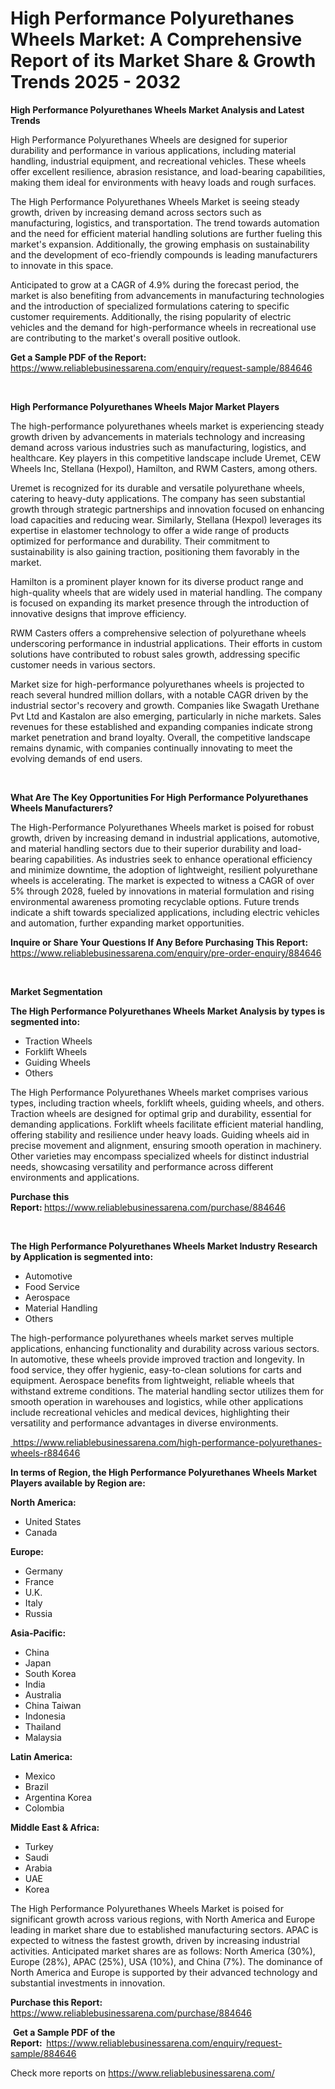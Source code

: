 <p><h1>High Performance Polyurethanes Wheels Market: A Comprehensive Report of its Market Share & Growth Trends 2025 - 2032</h1></p><p><strong>High Performance Polyurethanes Wheels Market Analysis and Latest Trends</strong></p>
<p><p>High Performance Polyurethanes Wheels are designed for superior durability and performance in various applications, including material handling, industrial equipment, and recreational vehicles. These wheels offer excellent resilience, abrasion resistance, and load-bearing capabilities, making them ideal for environments with heavy loads and rough surfaces. </p><p>The High Performance Polyurethanes Wheels Market is seeing steady growth, driven by increasing demand across sectors such as manufacturing, logistics, and transportation. The trend towards automation and the need for efficient material handling solutions are further fueling this market's expansion. Additionally, the growing emphasis on sustainability and the development of eco-friendly compounds is leading manufacturers to innovate in this space. </p><p>Anticipated to grow at a CAGR of 4.9% during the forecast period, the market is also benefiting from advancements in manufacturing technologies and the introduction of specialized formulations catering to specific customer requirements. Additionally, the rising popularity of electric vehicles and the demand for high-performance wheels in recreational use are contributing to the market's overall positive outlook.</p></p>
<p><strong>Get a Sample PDF of the Report:&nbsp;</strong> <a href="https://www.reliablebusinessarena.com/enquiry/request-sample/884646?utm_campaign=2939&utm_medium=2&utm_source=Github&utm_content=ia&utm_term=02042025&utm_id=high-performance-polyurethanes-wheels">https://www.reliablebusinessarena.com/enquiry/request-sample/884646</a></p>
<p>&nbsp;</p>
<p><strong>High Performance Polyurethanes Wheels Major Market Players</strong></p>
<p><p>The high-performance polyurethanes wheels market is experiencing steady growth driven by advancements in materials technology and increasing demand across various industries such as manufacturing, logistics, and healthcare. Key players in this competitive landscape include Uremet, CEW Wheels Inc, Stellana (Hexpol), Hamilton, and RWM Casters, among others.</p><p>Uremet is recognized for its durable and versatile polyurethane wheels, catering to heavy-duty applications. The company has seen substantial growth through strategic partnerships and innovation focused on enhancing load capacities and reducing wear. Similarly, Stellana (Hexpol) leverages its expertise in elastomer technology to offer a wide range of products optimized for performance and durability. Their commitment to sustainability is also gaining traction, positioning them favorably in the market.</p><p>Hamilton is a prominent player known for its diverse product range and high-quality wheels that are widely used in material handling. The company is focused on expanding its market presence through the introduction of innovative designs that improve efficiency. </p><p>RWM Casters offers a comprehensive selection of polyurethane wheels underscoring performance in industrial applications. Their efforts in custom solutions have contributed to robust sales growth, addressing specific customer needs in various sectors. </p><p>Market size for high-performance polyurethanes wheels is projected to reach several hundred million dollars, with a notable CAGR driven by the industrial sector's recovery and growth. Companies like Swagath Urethane Pvt Ltd and Kastalon are also emerging, particularly in niche markets. Sales revenues for these established and expanding companies indicate strong market penetration and brand loyalty. Overall, the competitive landscape remains dynamic, with companies continually innovating to meet the evolving demands of end users.</p></p>
<p>&nbsp;</p>
<p><strong>What Are The Key Opportunities For High Performance Polyurethanes Wheels Manufacturers?</strong></p>
<p><p>The High-Performance Polyurethanes Wheels market is poised for robust growth, driven by increasing demand in industrial applications, automotive, and material handling sectors due to their superior durability and load-bearing capabilities. As industries seek to enhance operational efficiency and minimize downtime, the adoption of lightweight, resilient polyurethane wheels is accelerating. The market is expected to witness a CAGR of over 5% through 2028, fueled by innovations in material formulation and rising environmental awareness promoting recyclable options. Future trends indicate a shift towards specialized applications, including electric vehicles and automation, further expanding market opportunities.</p></p>
<p><strong>Inquire or Share Your Questions If Any Before Purchasing This Report:</strong> <a href="https://www.reliablebusinessarena.com/enquiry/pre-order-enquiry/884646?utm_campaign=2939&utm_medium=2&utm_source=Github&utm_content=ia&utm_term=02042025&utm_id=high-performance-polyurethanes-wheels">https://www.reliablebusinessarena.com/enquiry/pre-order-enquiry/884646</a></p>
<p>&nbsp;</p>
<p><strong>Market Segmentation</strong></p>
<p><strong>The High Performance Polyurethanes Wheels Market Analysis by types is segmented into:</strong></p>
<p><ul><li>Traction Wheels</li><li>Forklift Wheels</li><li>Guiding Wheels</li><li>Others</li></ul></p>
<p><p>The High Performance Polyurethanes Wheels market comprises various types, including traction wheels, forklift wheels, guiding wheels, and others. Traction wheels are designed for optimal grip and durability, essential for demanding applications. Forklift wheels facilitate efficient material handling, offering stability and resilience under heavy loads. Guiding wheels aid in precise movement and alignment, ensuring smooth operation in machinery. Other varieties may encompass specialized wheels for distinct industrial needs, showcasing versatility and performance across different environments and applications.</p></p>
<p><strong>Purchase this Report:&nbsp;</strong><a href="https://www.reliablebusinessarena.com/purchase/884646?utm_campaign=2939&utm_medium=2&utm_source=Github&utm_content=ia&utm_term=02042025&utm_id=high-performance-polyurethanes-wheels">https://www.reliablebusinessarena.com/purchase/884646</a></p>
<p>&nbsp;</p>
<p><strong>The High Performance Polyurethanes Wheels Market Industry Research by Application is segmented into:</strong></p>
<p><ul><li>Automotive</li><li>Food Service</li><li>Aerospace</li><li>Material Handling</li><li>Others</li></ul></p>
<p><p>The high-performance polyurethanes wheels market serves multiple applications, enhancing functionality and durability across various sectors. In automotive, these wheels provide improved traction and longevity. In food service, they offer hygienic, easy-to-clean solutions for carts and equipment. Aerospace benefits from lightweight, reliable wheels that withstand extreme conditions. The material handling sector utilizes them for smooth operation in warehouses and logistics, while other applications include recreational vehicles and medical devices, highlighting their versatility and performance advantages in diverse environments.</p></p>
<p><a href="https://www.reliablebusinessarena.com/high-performance-polyurethanes-wheels-r884646?utm_campaign=2939&utm_medium=2&utm_source=Github&utm_content=ia&utm_term=02042025&utm_id=high-performance-polyurethanes-wheels">&nbsp;https://www.reliablebusinessarena.com/high-performance-polyurethanes-wheels-r884646</a></p>
<p><strong>In terms of Region, the High Performance Polyurethanes Wheels Market Players available by Region are:</strong></p>
<p>
    <p> <strong> North America: </strong>
        <ul>
            <li>United States</li>
            <li>Canada</li>
        </ul>
        </p> 
    <p> <strong> Europe: </strong>
        <ul>
            <li>Germany</li>
            <li>France</li>
            <li>U.K.</li>
            <li>Italy</li>
            <li>Russia</li>
        </ul>
        </p> 
    <p> <strong> Asia-Pacific: </strong>
        <ul>
            <li>China</li>
            <li>Japan</li>
            <li>South Korea</li>
            <li>India</li>
            <li>Australia</li>
            <li>China Taiwan</li>
            <li>Indonesia</li>
            <li>Thailand</li>
            <li>Malaysia</li>
        </ul>
        </p> 
    <p> <strong> Latin America: </strong>
        <ul>
            <li>Mexico</li>
            <li>Brazil</li>
            <li>Argentina Korea</li>
            <li>Colombia</li>
        </ul>
        </p> 
    <p> <strong> Middle East & Africa: </strong>
        <ul>
            <li>Turkey</li>
            <li>Saudi</li>
            <li>Arabia</li>
            <li>UAE</li>
            <li>Korea</li>
        </ul>
    </p>
    </p>
<p><p>The High Performance Polyurethanes Wheels Market is poised for significant growth across various regions, with North America and Europe leading in market share due to established manufacturing sectors. APAC is expected to witness the fastest growth, driven by increasing industrial activities. Anticipated market shares are as follows: North America (30%), Europe (28%), APAC (25%), USA (10%), and China (7%). The dominance of North America and Europe is supported by their advanced technology and substantial investments in innovation.</p></p>
<p><strong>Purchase this Report: </strong><a href="https://www.reliablebusinessarena.com/purchase/884646?utm_campaign=2939&utm_medium=2&utm_source=Github&utm_content=ia&utm_term=02042025&utm_id=high-performance-polyurethanes-wheels">https://www.reliablebusinessarena.com/purchase/884646</a></p>
<p>&nbsp;<strong>Get a Sample PDF of the Report:&nbsp;&nbsp;</strong><a href="https://www.reliablebusinessarena.com/enquiry/request-sample/884646?utm_campaign=2939&utm_medium=2&utm_source=Github&utm_content=ia&utm_term=02042025&utm_id=high-performance-polyurethanes-wheels">https://www.reliablebusinessarena.com/enquiry/request-sample/884646</a></p>
<p><strong></strong></p>
<p>Check more reports on <a href="https://www.reliablebusinessarena.com/?utm_campaign=2939&utm_medium=2&utm_source=Github&utm_content=ia&utm_term=02042025&utm_id=high-performance-polyurethanes-wheels">https://www.reliablebusinessarena.com/</a></p>